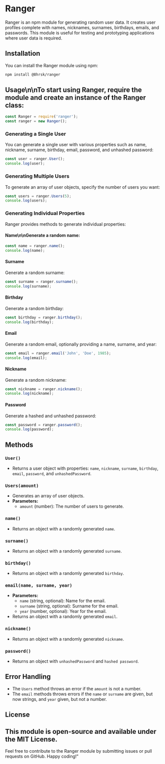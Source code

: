 # Ranger

Ranger is an npm module for generating random user data. It creates user profiles complete with names, nicknames, surnames, birthdays, emails, and passwords. This module is useful for testing and prototyping applications where user data is required.

## Installation

You can install the Ranger module using npm:

```bash
npm install @8hrsk/ranger
```

## Usage\n\nTo start using Ranger, require the module and create an instance of the Ranger class:

```javascript
const Ranger = require('ranger');
const ranger = new Ranger();
```

### Generating a Single User

You can generate a single user with various properties such as name, nickname, surname, birthday, email, password, and unhashed password:

```javascript
const user = ranger.User();
console.log(user);
```

### Generating Multiple Users

To generate an array of user objects, specify the number of users you want:

```javascript
const users = ranger.Users(5);
console.log(users);
```

### Generating Individual Properties

Ranger provides methods to generate individual properties:

#### Name\n\nGenerate a random name:

```javascript
const name = ranger.name();
console.log(name);
```

#### Surname

Generate a random surname:

```javascript
const surname = ranger.surname();
console.log(surname);
```

#### Birthday

Generate a random birthday:

```javascript
const birthday = ranger.birthday();
console.log(birthday);
```

#### Email

Generate a random email, optionally providing a name, surname, and year:
```javascript
const email = ranger.email('John', 'Doe', 1985);
console.log(email);
```
#### Nickname

Generate a random nickname:
```javascript
const nickname = ranger.nickname();
console.log(nickname);
```

#### Password

Generate a hashed and unhashed password:
```javascript
const password = ranger.password();
console.log(password);
```
## Methods
### `User()`
- Returns a user object with properties: `name`, `nickname`, `surname`, `birthday`, `email`, `password`, and `unhashedPassword`.

### `Users(amount)`
- Generates an array of user objects.
- **Parameters:**
  - `amount` (number): The number of users to generate.
  
### `name()`

- Returns an object with a randomly generated `name`.

### `surname()`
- Returns an object with a randomly generated `surname`.

### `birthday()`
- Returns an object with a randomly generated `birthday`.
### `email(name, surname, year)`
- **Parameters:**
  - `name` (string, optional): Name for the email.
  - `surname` (string, optional): Surname for the email.
  - `year` (number, optional): Year for the email.
- Returns an object with a randomly generated `email`.
  
### `nickname()`
- Returns an object with a randomly generated `nickname`.

### `password()`
- Returns an object with `unhashedPassword` and `hashed password`.

## Error Handling
- The `Users` method throws an error if the `amount` is not a number.
- The `email` methods throws errors if the `name` or `surname` are given, but now strings, and `year` given, but not a number.

## License

This module is open-source and available under the MIT License.
---
Feel free to contribute to the Ranger module by submitting issues or pull requests on GitHub. Happy coding!"